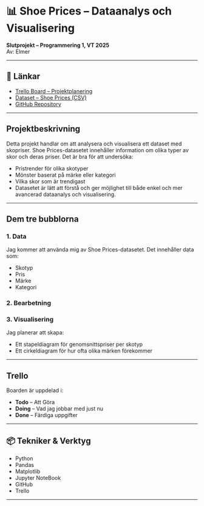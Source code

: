 # 📊 Shoe Prices – Dataanalys och Visualisering  
**Slutprojekt – Programmering 1, VT 2025**  
Av: Elmer

---

## 🔗 Länkar  
- [Trello Board – Projektplanering](https://trello.com/b/jINeN9jO)  
- [Dataset – Shoe Prices (CSV)](https://www.kaggle.com/datasets/rkiattisak/shoe-prices-dataset)  
- [GitHub Repository](https://github.com/SkibidiElmer/dopdopslutprojekt)

---

## Projektbeskrivning

Detta projekt handlar om att analysera och visualisera ett dataset med skopriser. Shoe Prices-datasetet innehåller information om olika typer av skor och deras priser. Det är bra för att undersöka:

- Pristrender för olika skotyper
- Mönster baserat på märke eller kategori
- Vilka skor som är trendigast
- Datasetet är lätt att förstå och ger möjlighet till både enkel och mer avancerad dataanalys och visualisering.

---

## Dem tre bubblorna

### 1. **Data**  
Jag kommer att använda mig av Shoe Prices-datasetet. Det innehåller data som:  
- Skotyp  
- Pris  
- Märke  
- Kategori  

### 2. **Bearbetning**  


### 3. **Visualisering**  
Jag planerar att skapa:  
- Ett stapeldiagram för genomsnittspriser per skotyp  
- Ett cirkeldiagram för hur ofta olika märken förekommer
---

##  Trello 
Boarden är uppdelad i:  
- **Todo** – Att Göra
- **Doing** – Vad jag jobbar med just nu  
- **Done** – Färdiga uppgifter    

---

## 📦 Tekniker & Verktyg  
- Python  
- Pandas  
- Matplotlib 
- Jupyter NoteBook
- GitHub  
- Trello  

---
